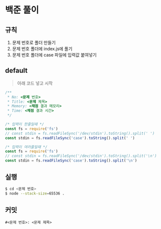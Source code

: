# 백준 풀이

## 규칙
1. 문제 번호로 폴더 만들기
1. 문제 번호 폴더에 index.js에 풀기
1. 문제 번호 폴더에 case 파일에 입력값 붙여넣기

## default
> 아래 코드 넣고 시작
```js
/**
 * No: <문제 번호>
 * Title: <문제 제목>
 * Memory: <채점 결과 메모리>
 * Time: <채점 결과 시간>
 */
```

```js
/* 입력이 한줄일때 */
const fs = require('fs')
// const stdin = fs.readFileSync('/dev/stdin').toString().split(' ')
const stdin = fs.readFileSync('case').toString().split(' ')
```

```js
/* 입력이 여러줄일때 */
const fs = require('fs')
// const stdin = fs.readFileSync('/dev/stdin').toString().split('\n')
const stdin = fs.readFileSync('case').toString().split('\n')
```

## 실행
```bash
$ cd <문제 번호>
$ node --stack-size=65536 .
```

## 커밋
```
#<문제 번호>: <문제 제목>
```
